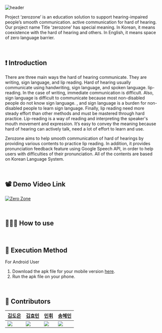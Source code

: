 ![header](https://capsule-render.vercel.app/api?type=rect&color=gradient&height=100&section=header&text=%20ZeroZone%20&desc=Communication%20Difficulties%20Zero&fontSize=40&textBg=true&fontAlign=25&descAlign=65&descAlignY=65&descSize=24) 

 Project ‘zerozone’ is an education solution to support hearing-impaired people’s smooth communication. active communication for hard of hearing. Our project name  Title ‘zerozone’ has special meaning. In Korean, it means coexistence with the hard of hearing and others. In English, it means space of zero language barrier. 

<br/>

## ❗️  Introduction
 There are three main ways the hard of hearing communicate. They are writing, sign language, and lip reading. Hard of hearing usually communicate using handwriting, sign language, and spoken language. lip-reading. In the case of writing, immediate communication is difficult. Also, sign language is difficult to communicate because most non-disabled people do not know sign language. , and sign language is a burden for non-disabled people to learn sign language. Finally, lip reading need more steady effort than other methods and must be mastered through hard practice. Lip-reading is a way of reading and interpreting the speaker's mouth movement and expression. It’s easy to convey the meaning because hard of hearing can actively talk, need a lot of effort to learn and use.

 Zerozone aims to help smooth communication of hard of hearings by providing various contents to practice lip reading. In addition, it provides pronunciation feedback feature using Google Speech API, in order to help users with difficulties of their pronunciation. All of the contents are based on Korean Language System.

<br/>


## 📽  Demo Video Link

 [![Zero Zone](썸네일)](링크)
 
 <br/>

## 👩🏼‍💻  How to use


<br/>

## 📲  Execution Method

  For Android User

1. Download the apk file for your mobile version [here](https://drive.google.com/drive/folders/1pTw9cPq0jb-7RgfSGqDXDVFwQBo_PyRj?usp=sharing).
2. Run the apk file on your phone.



<br/>

## 👥  Contributors

|[김도은](https://github.com/whaeundo25)|[김효민](https://github.com/icecream126)|[민휘](https://github.com/Mingadinga)|[송혜민](https://github.com/songfox00)|
|---|---|---|---|
|<img src="https://github.com/whaeundo25.png">|<img src="https://github.com/icecream126.png">|<img src="https://github.com/Mingadinga.png">|<img src="https://github.com/songfox00.png">|

